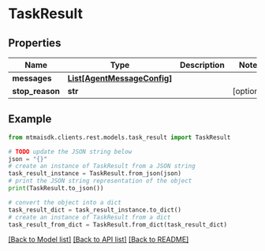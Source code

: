 # TaskResult


## Properties

Name | Type | Description | Notes
------------ | ------------- | ------------- | -------------
**messages** | [**List[AgentMessageConfig]**](AgentMessageConfig.md) |  | 
**stop_reason** | **str** |  | [optional] 

## Example

```python
from mtmaisdk.clients.rest.models.task_result import TaskResult

# TODO update the JSON string below
json = "{}"
# create an instance of TaskResult from a JSON string
task_result_instance = TaskResult.from_json(json)
# print the JSON string representation of the object
print(TaskResult.to_json())

# convert the object into a dict
task_result_dict = task_result_instance.to_dict()
# create an instance of TaskResult from a dict
task_result_from_dict = TaskResult.from_dict(task_result_dict)
```
[[Back to Model list]](../README.md#documentation-for-models) [[Back to API list]](../README.md#documentation-for-api-endpoints) [[Back to README]](../README.md)


